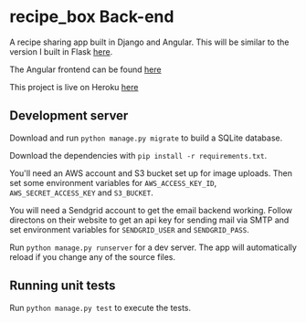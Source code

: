 # recipe_box Back-end

A recipe sharing app built in Django and Angular. This will be similar to the version I built in Flask [here](https://github.com/Hall-Erik/recipe_box).

The Angular frontend can be found [here](https://github.com/Hall-Erik/recipebox-frontend)

This project is live on Heroku [here](https://drf-recipebox.herokuapp.com)

## Development server

Download and run `python manage.py migrate` to build a SQLite database.

Download the dependencies with `pip install -r requirements.txt`.

You'll need an AWS account and S3 bucket set up for image uploads.
Then set some environment variables for `AWS_ACCESS_KEY_ID`, `AWS_SECRET_ACCESS_KEY` and `S3_BUCKET`.

You will need a Sendgrid account to get the email backend working. Follow directons on their website to get an api key for sending mail via SMTP and set environment variables for `SENDGRID_USER` and `SENDGRID_PASS`.

Run `python manage.py runserver` for a dev server. The app will automatically reload if you change any of the source files.

## Running unit tests

Run `python manage.py test` to execute the tests.
